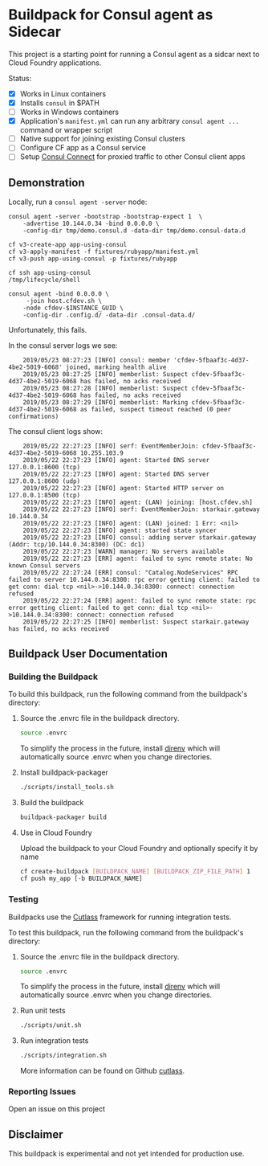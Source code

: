 # Buildpack for Consul agent as Sidecar

This project is a starting point for running a Consul agent as a sidcar next to Cloud Foundry applications.

Status:

* [x] Works in Linux containers
* [x] Installs `consul` in $PATH
* [ ] Works in Windows containers
* [x] Application's `manifest.yml` can run any arbitrary `consul agent ...` command or wrapper script
* [ ] Native support for joining existing Consul clusters
* [ ] Configure CF app as a Consul service
* [ ] Setup [Consul Connect](https://learn.hashicorp.com/consul/getting-started/connect) for proxied traffic to other Consul client apps

## Demonstration

Locally, run a `consul agent -server` node:

```plain
consul agent -server -bootstrap -bootstrap-expect 1  \
    -advertise 10.144.0.34 -bind 0.0.0.0 \
    -config-dir tmp/demo.consul.d -data-dir tmp/demo.consul-data.d
```

```plain
cf v3-create-app app-using-consul
cf v3-apply-manifest -f fixtures/rubyapp/manifest.yml
cf v3-push app-using-consul -p fixtures/rubyapp
```

```plain
cf ssh app-using-consul
/tmp/lifecycle/shell
```

```plain
consul agent -bind 0.0.0.0 \
     -join host.cfdev.sh \
    -node cfdev-$INSTANCE_GUID \
    -config-dir .config.d/ -data-dir .consul-data.d/
```

Unfortunately, this fails.

In the consul server logs we see:

```plain
    2019/05/23 08:27:23 [INFO] consul: member 'cfdev-5fbaaf3c-4d37-4be2-5019-6068' joined, marking health alive
    2019/05/23 08:27:25 [INFO] memberlist: Suspect cfdev-5fbaaf3c-4d37-4be2-5019-6068 has failed, no acks received
    2019/05/23 08:27:28 [INFO] memberlist: Suspect cfdev-5fbaaf3c-4d37-4be2-5019-6068 has failed, no acks received
    2019/05/23 08:27:29 [INFO] memberlist: Marking cfdev-5fbaaf3c-4d37-4be2-5019-6068 as failed, suspect timeout reached (0 peer confirmations)
```

The consul client logs show:

```plain
    2019/05/22 22:27:23 [INFO] serf: EventMemberJoin: cfdev-5fbaaf3c-4d37-4be2-5019-6068 10.255.103.9
    2019/05/22 22:27:23 [INFO] agent: Started DNS server 127.0.0.1:8600 (tcp)
    2019/05/22 22:27:23 [INFO] agent: Started DNS server 127.0.0.1:8600 (udp)
    2019/05/22 22:27:23 [INFO] agent: Started HTTP server on 127.0.0.1:8500 (tcp)
    2019/05/22 22:27:23 [INFO] agent: (LAN) joining: [host.cfdev.sh]
    2019/05/22 22:27:23 [INFO] serf: EventMemberJoin: starkair.gateway 10.144.0.34
    2019/05/22 22:27:23 [INFO] agent: (LAN) joined: 1 Err: <nil>
    2019/05/22 22:27:23 [INFO] agent: started state syncer
    2019/05/22 22:27:23 [INFO] consul: adding server starkair.gateway (Addr: tcp/10.144.0.34:8300) (DC: dc1)
    2019/05/22 22:27:23 [WARN] manager: No servers available
    2019/05/22 22:27:23 [ERR] agent: failed to sync remote state: No known Consul servers
    2019/05/22 22:27:24 [ERR] consul: "Catalog.NodeServices" RPC failed to server 10.144.0.34:8300: rpc error getting client: failed to get conn: dial tcp <nil>->10.144.0.34:8300: connect: connection refused
    2019/05/22 22:27:24 [ERR] agent: failed to sync remote state: rpc error getting client: failed to get conn: dial tcp <nil>->10.144.0.34:8300: connect: connection refused
    2019/05/22 22:27:25 [INFO] memberlist: Suspect starkair.gateway has failed, no acks received
```

## Buildpack User Documentation

### Building the Buildpack

To build this buildpack, run the following command from the buildpack's directory:

1. Source the .envrc file in the buildpack directory.

    ```bash
    source .envrc
    ```

    To simplify the process in the future, install [direnv](https://direnv.net/) which will automatically source .envrc when you change directories.

1. Install buildpack-packager

    ```bash
    ./scripts/install_tools.sh
    ```

1. Build the buildpack

    ```bash
    buildpack-packager build
    ```

1. Use in Cloud Foundry

    Upload the buildpack to your Cloud Foundry and optionally specify it by name

    ```bash
    cf create-buildpack [BUILDPACK_NAME] [BUILDPACK_ZIP_FILE_PATH] 1
    cf push my_app [-b BUILDPACK_NAME]
    ```

### Testing

Buildpacks use the [Cutlass](https://github.com/cloudfoundry/libbuildpack/cutlass) framework for running integration tests.

To test this buildpack, run the following command from the buildpack's directory:

1. Source the .envrc file in the buildpack directory.

    ```bash
    source .envrc
    ```

    To simplify the process in the future, install [direnv](https://direnv.net/) which will automatically source .envrc when you change directories.

1. Run unit tests

    ```bash
    ./scripts/unit.sh
    ```

1. Run integration tests

    ```bash
    ./scripts/integration.sh
    ```

    More information can be found on Github [cutlass](https://github.com/cloudfoundry/libbuildpack/cutlass).

### Reporting Issues

Open an issue on this project

## Disclaimer

This buildpack is experimental and not yet intended for production use.
